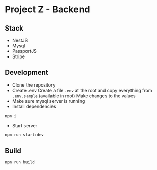 # Project Z - Backend

## Stack
 - NestJS
 - Mysql
 - PassportJS
 - Stripe

## Development
- Clone the repository
- Create .env
Create a file `.env` at the root and copy everything from `.env.sample` (available in root)
Make changes to the values
- Make sure mysql server is running
- Install dependencies 
```sh
npm i
```
- Start server
```sh
npm run start:dev
```

## Build
```sh
npm run build
```